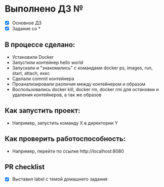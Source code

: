# Выполнено ДЗ №

 - [x] Основное ДЗ
 - [x] Задание со *

## В процессе сделано:
- Установили Docker
- Запустили контейнер hello world
- Запускали и "знакомились" с командами docker ps,  images,  run, start, attach, exec
- Сделали commit контейнера
- Проанализировали различия между контейнером и образом
- Воспользовались docker kill, docker rm, docker rmi для остановки и удаления контейнеров, а так же образов


## Как запустить проект:
 - Например, запустить команду X в директории Y

## Как проверить работоспособность:
 - Например, перейти по ссылке http://localhost:8080

## PR checklist
 - [x] Выставил label с темой домашнего задания
 
